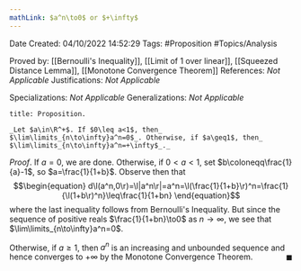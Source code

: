 ```yaml
---
mathLink: $a^n\to0$ or $+\infty$
---
```


<div class="topSpace"></div>

Date Created: 04/10/2022 14:52:29
Tags: #Proposition #Topics/Analysis

Proved by: [[Bernoulli's Inequality]], [[Limit of 1 over linear]], [[Squeezed Distance Lemma]], [[Monotone Convergence Theorem]]
References: _Not Applicable_
Justifications: _Not Applicable_

Specializations: _Not Applicable_
Generalizations: _Not Applicable_

``` ad-Proposition
title: Proposition.

_Let $a\in\R^+$. If $0\leq a<1$, then_ $\lim\limits_{n\to\infty}a^n=0$_. Otherwise, if $a\geq1$, then_ $\lim\limits_{n\to\infty}a^n=+\infty$_._

```

_Proof_. If $a=0$, we are done. Otherwise, if $0<a<1$, set $b\coloneqq\frac{1}{a}-1$, so $a=\frac{1}{1+b}$. Observe then that
$$\begin{equation}
    d\l(a^n,0\r)=\l|a^n\r|=a^n=\l(\frac{1}{1+b}\r)^n=\frac{1}{\l(1+b\r)^n}\leq\frac{1}{1+bn}
\end{equation}$$
where the last inequality follows from Bernoulli's Inequality. But since the sequence of positive reals $\frac{1}{1+bn}\to0$ as $n\to\infty$, we see that $\lim\limits_{n\to\infty}a^n=0$.

Otherwise, if $a\geq1$, then $a^n$ is an increasing and unbounded sequence and hence converges to $+\infty$ by the Monotone Convergence Theorem.<span style="float:right;">$\blacksquare$</span>
